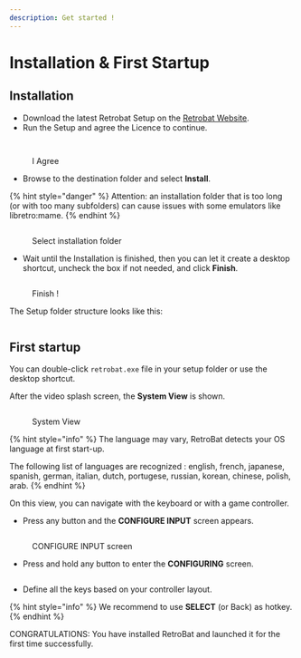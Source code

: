 ```yaml
---
description: Get started !
---
```


# Installation & First Startup

## Installation

* Download the latest Retrobat Setup on the [Retrobat Website](https://www.retrobat.org/download/).
* Run the Setup and agree the Licence to continue.

<div align="left">

<figure><img src="https://i.imgur.com/lqlfFYP.png" alt=""><figcaption></figcaption></figure>

</div>

<div align="left">

<figure><img src="https://i.imgur.com/aaUzZR6.png" alt=""><figcaption><p>I Agree</p></figcaption></figure>

</div>

* Browse to the destination folder and select **Install**.

{% hint style="danger" %}
Attention: an installation folder that is too long (or with too many subfolders) can cause issues with some emulators like libretro:mame.
{% endhint %}

<div align="left">

<figure><img src="https://i.imgur.com/ey8n2lD.png" alt=""><figcaption><p>Select installation folder</p></figcaption></figure>

</div>

* Wait until the Installation is finished, then you can let it create a desktop shortcut, uncheck the box if not needed, and click **Finish**.

<div align="left">

<figure><img src="https://i.imgur.com/coDjJwj.png" alt=""><figcaption><p>Finish !</p></figcaption></figure>

</div>

The Setup folder structure looks like this:

<div align="left">

<figure><img src="https://i.imgur.com/MwQl2t9.png" alt=""><figcaption></figcaption></figure>

</div>

## First startup

You can double-click `retrobat.exe` file in your setup folder or use the desktop shortcut.

After the video splash screen, the **System View** is shown.

<div align="left">

<figure><img src="https://i.imgur.com/XVFrmz6.png" alt=""><figcaption><p>System View</p></figcaption></figure>

</div>

{% hint style="info" %}
The language may vary, RetroBat detects your OS language at first start-up.

The following list of languages are recognized : english, french, japanese, spanish, german, italian, dutch, portugese, russian, korean, chinese, polish, arab.
{% endhint %}

On this view, you can navigate with the keyboard or with a game controller.

* Press any button and the **CONFIGURE INPUT** screen appears.

<div align="left">

<figure><img src="https://i.imgur.com/C8T3fn5.png" alt=""><figcaption><p>CONFIGURE INPUT screen</p></figcaption></figure>

</div>

* Press and hold any button to enter the **CONFIGURING** screen.

<div align="left">

<figure><img src="https://i.imgur.com/NhgVTbZ.png" alt=""><figcaption></figcaption></figure>

</div>

* Define all the keys based on your controller layout.&#x20;

{% hint style="info" %}
We recommend to use **SELECT** (or Back) as hotkey.
{% endhint %}

CONGRATULATIONS: You have installed RetroBat and launched it for the first time successfully.

